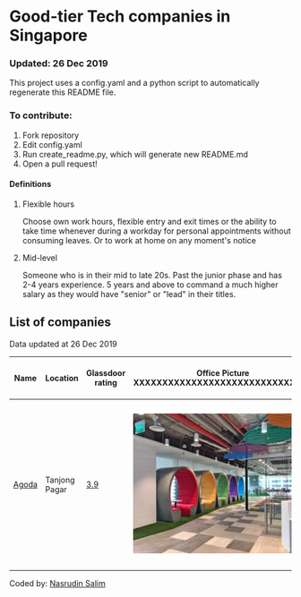 
# Good-tier Tech companies in Singapore
### Updated: 26 Dec 2019
This project uses a config.yaml and a python script to automatically regenerate this README file.

### To contribute:
1. Fork repository
2. Edit config.yaml 
3. Run create_readme.py, which will generate new README.md
4. Open a pull request!


#### Definitions
1. Flexible hours

    Choose own work hours, flexible entry and exit times or the ability to take time whenever during a workday
    for personal appointments without consuming leaves. Or to work at home on any moment's notice
2. Mid-level
    
    Someone who is in their mid to late 20s. Past the junior phase and has 2-4 years experience.
    5 years and above to command a much higher salary as they would have "senior" or "lead" in their titles.


## List of companies
Data updated at 26 Dec 2019


| Name | Location | Glassdoor rating | Office Picture XXXXXXXXXXXXXXXXXXXXXXXXXXXXXXX | Mid-Level Engineer Salary | Bonus | Stock Options | Pantry | Annual Leaves | Company size | Company revenue | Insurance | Flexible hours | Notes |
|------|----------|------------------|------------------------------------------------|---------------------------|-------|---------------|--------|---------------|--------------|-----------------|-----------|----------------|-------|
| [Agoda](https://careersatagoda.com) | Tanjong Pagar | [3.9](None) | <img src="pictures/agoda.jpeg" alt="Agoda Office" height="250" width="400" > | [$7000](None) | [Yes](None) | [Yes](None) | 8/10 | 18 | [10001 to 50000](None) | [$100M-$500M](None) | <ul> <li> Has GREAT insurance </li> <li> Pregnancy & childbirth is covered </li> <li> Maternity leave is standard </li> <li> Insurance is extended to dependents </li> <li> Can also cover dependents for $109/month </li> </ul> | Yes |  |

Coded by: [Nasrudin Salim](http://nasrudinsalim.com)